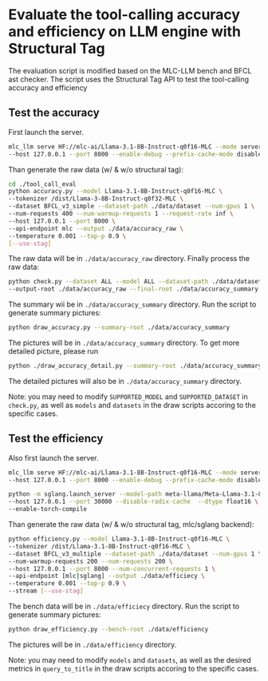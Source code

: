 # Evaluate the tool-calling accuracy and efficiency on LLM engine with Structural Tag

The evaluation script is modified based on the MLC-LLM bench and BFCL ast checker. The script uses the Structural Tag API to test the tool-calling accuracy and efficiency

## Test the accuracy

First launch the server.
```bash
mlc_llm serve HF://mlc-ai/Llama-3.1-8B-Instruct-q0f16-MLC --mode server \
--host 127.0.0.1 --port 8000 --enable-debug --prefix-cache-mode disable
```

Than generate the raw data (w/ & w/o structural tag):
```bash
cd ./tool_call_eval
python accuracy.py --model Llama-3.1-8B-Instruct-q0f16-MLC \
--tokenizer /dist/Llama-3-8B-Instruct-q0f32-MLC \
--dataset BFCL_v3_simple --dataset-path ./data/dataset --num-gpus 1 \
--num-requests 400 --num-warmup-requests 1 --request-rate inf \
--host 127.0.0.1 --port 8000 \
--api-endpoint mlc --output ./data/accuracy_raw \
--temperature 0.001 --top-p 0.9 \
[--use-stag]
```

The raw data will be in `./data/accuracy_raw` directory. Finally process the raw data:
```bash
python check.py --dataset ALL --model ALL --dataset-path ./data/dataset \
--output-root ./data/accuracy_raw --final-root ./data/accuracy_summary
```

The summary wii be in `./data/accuracy_summary` directory. Run the script to generate summary pictures:
```bash
python draw_accuracy.py --summary-root ./data/accuracy_summary
```

The pictures will be in `./data/accuracy_summary` directory. To get more detailed picture, please run
```bash
python ./draw_accuracy_detail.py --summary-root ./data/accuracy_summary
```

The detailed pictures will also be in `./data/accuracy_summary` directory. 

Note: you may need to modify `SUPPORTED_MODEL` and `SUPPORTED_DATASET` in `check.py`, as well as `models` and  `datasets` in the draw scripts accoring to the specific cases.

## Test the efficiency

Also first launch the server.
```bash
mlc_llm serve HF://mlc-ai/Llama-3.1-8B-Instruct-q0f16-MLC --mode server \
--host 127.0.0.1 --port 8000 --enable-debug --prefix-cache-mode disable

python -m sglang.launch_server --model-path meta-llama/Meta-Llama-3.1-8B-Instruct \
--host 127.0.0.1 --port 30000 --disable-radix-cache  --dtype float16 \
--enable-torch-compile 
```

Than generate the raw data (w/ & w/o structural tag, mlc/sglang backend):

```bash
python efficiency.py --model Llama-3.1-8B-Instruct-q0f16-MLC \
--tokenizer /dist/Llama-3.1-8B-Instruct-q0f16-MLC \
--dataset BFCL_v3_multiple --dataset-path ./data/dataset --num-gpus 1 \
--num-warmup-requests 200 --num-requests 200 \
--host 127.0.0.1 --port 8000 --num-concurrent-requests 1 \
--api-endpoint [mlc|sglang] --output ./data/efficiecy \
--temperature 0.001 --top-p 0.9 \
--stream [--use-stag]
```

The bench data will be in `./data/efficiecy` directory. Run the script to generate summary pictures:
```bash
python draw_efficiency.py --bench-root ./data/efficiency
```

The pictures will be in `./data/efficiency` directory. 

Note: you may need to modify `models` and  `datasets`, as well as the desired metrics in `query_to_title` in the draw scripts accoring to the specific cases.